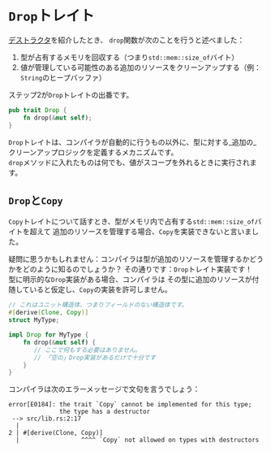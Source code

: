 # `Drop`トレイト

[デストラクタ](../03_ticket_v1/11_destructor.md)を紹介したとき、
`drop`関数が次のことを行うと述べました：

1. 型が占有するメモリを回収する（つまり`std::mem::size_of`バイト）
2. 値が管理している可能性のある追加のリソースをクリーンアップする（例：`String`のヒープバッファ）

ステップ2が`Drop`トレイトの出番です。

```rust
pub trait Drop {
    fn drop(&mut self);
}
```

`Drop`トレイトは、コンパイラが自動的に行うもの以外に、型に対する_追加の_
クリーンアップロジックを定義するメカニズムです。\
`drop`メソッドに入れたものは何でも、値がスコープを外れるときに実行されます。

## `Drop`と`Copy`

`Copy`トレイトについて話すとき、型がメモリ内で占有する`std::mem::size_of`バイトを超えて
追加のリソースを管理する場合、`Copy`を実装できないと言いました。

疑問に思うかもしれません：コンパイラは型が追加のリソースを管理するかどうかをどのように知るのでしょうか？
その通りです：`Drop`トレイト実装です！\
型に明示的な`Drop`実装がある場合、コンパイラは
その型に追加のリソースが付随していると仮定し、`Copy`の実装を許可しません。

```rust
// これはユニット構造体、つまりフィールドのない構造体です。
#[derive(Clone, Copy)]
struct MyType;

impl Drop for MyType {
    fn drop(&mut self) {
       // ここで何もする必要はありません。
       // 「空の」Drop実装があるだけで十分です
    }
}
```

コンパイラは次のエラーメッセージで文句を言うでしょう：

```text
error[E0184]: the trait `Copy` cannot be implemented for this type; 
              the type has a destructor
 --> src/lib.rs:2:17
  |
2 | #[derive(Clone, Copy)]
  |                 ^^^^ `Copy` not allowed on types with destructors
```